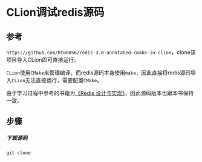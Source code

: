 # CLion调试redis源码

## 参考

`https://github.com/htw0056/redis-3.0-annotated-cmake-in-clion`，clone该项目导入CLion即可直接运行。

`CLion`使用`CMake`来管理编译，而redis源码本身使用`make`，因此直接将redis源码导入`CLion`无法直接运行，需要配置`CMake`。

由于学习过程中参考的书籍为[《Redis 设计与实现》](http://redisbook.com/)，因此源码版本也跟本书保持一致。

## 步骤

##### 下载源码

```shell
git clone
```
